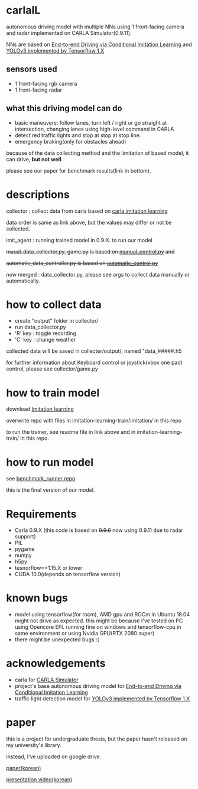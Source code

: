 # carlaIL

autonomous driving model with multiple NNs using 1 front-facing camera and radar implemented on CARLA Simulator(0.9.11).

NNs are based on [End-to-end Driving via Conditional Imitation Learning
](https://arxiv.org/abs/1710.02410) and [YOLOv3 implemented by Tensorflow 1.X](https://github.com/YunYang1994/tensorflow-yolov3)

## sensors used 
- 1 front-facing rgb camera
- 1 front-facing radar

## what this driving model can do
- basic maneuvers; follow lanes, turn left / right or go straight at intersection, changing lanes using high-level command in CARLA
- detect red traffic lights and stop at stop at stop line.
- emergency braking(only for obstacles ahead)

because of the data collecting method and the limitation of based model, it can drive, **but not well**.

please see our paper for benchmark results(link in bottom).

# descriptions

collector : collect data from carla based on [carla imitation learning](https://github.com/carla-simulator/imitation-learning)

data order is same as link above, but the values may differ or not be collected.

imit_agent : running trained model in 0.9.X. to run our model

~~maual_data_collector.py, game.py is based on [manual_control.py](https://github.com/carla-simulator/carla/blob/master/PythonAPI/examples/manual_control.py) and~~

~~automatic_data_controller.py is based on [automatic_control.py](https://github.com/carla-simulator/carla/blob/master/PythonAPI/examples/automatic_control.py)~~

now merged : data_collector.py, please see args to collect data manually or automatically.

# how to collect data
- create "output" folder in collector/
- run data_collector.py
- 'R' key : toggle recording
- 'C' key : change weather

collected data will be saved in collecter/output/, named "data_#####.h5

for further information about Keyboard control or joystick(xbox one pad) control, please see collector/game.py

# how to train model
download [Imitation learning](https://github.com/merantix/imitation-learning)

overwrite repo with files in imitation-learning-train/imitation/ in this repo

to run the trainer, see readme file in link above and in imitation-learning-train/ in this repo.

# how to run model
see [benchmark_runner repo](https://github.com/phoi5675/benchmark-for-carla-imitation-learning)

this is the final version of our model.

# Requirements
- Carla 0.9.X (this code is based on ~~0.9.6~~ now using 0.9.11 due to radar support)
- PIL
- pygame
- numpy
- h5py
- tesnorflow==1.15.X or lower
- CUDA 10.0(depends on tensorflow version)

# known bugs
- model using tensorflow(for rocm), AMD gpu and ROCm in Ubuntu 18.04 might not drive as expected. 
this might be because I've tested on PC using Opencore EFI. running fine on windows and tensorflow-cpu in same environment or using Nvidia GPU(RTX 2080 super)
- there might be unexpected bugs :(

# acknowledgements
- carla for [CARLA Simulator](https://carla.org/)
- project's base autonomous driving model for [End-to-end Driving via Conditional Imitation Learning](https://arxiv.org/abs/1710.02410)
- traffic light detection model for [YOLOv3 implemented by Tensorflow 1.X](https://github.com/YunYang1994/tensorflow-yolov3)

# paper
this is a project for undergraduate thesis, but the paper hasn't released on my university's library.

instead, I've uploaded on google drive.

[paper(korean)](https://drive.google.com/file/d/1Po2KdzNZ0QiEM0sU_TtCc9wesyc2q1hN/view?usp=sharing)

[presentation video(korean)](https://drive.google.com/file/d/13PeE7181RUUNDKQD5I01NV9hP1l8SX2M/view?usp=sharing)
